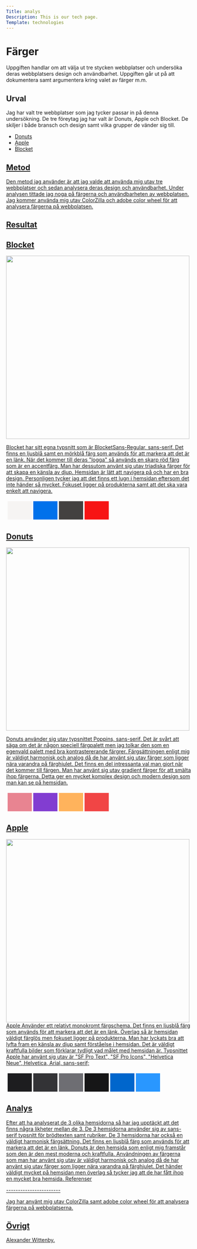 ```yaml
---
Title: analys
Description: This is our tech page.
Template: technologies
---
```




Färger
=======================

Uppgiften handlar om att välja ut tre stycken webbplatser och undersöka deras webbplatsers design och användbarhet.
Uppgiften går ut på att dokumentera samt argumentera kring valet av färger m.m.

Urval
-----------------------

Jag har valt tre webbplatser som jag tycker passar in på denna undersökning. De tre föreytag jag har valt är Donuts, Apple och Blocket. De skiljer i både bransch och design samt vilka grupper de vänder sig till.

<ul>
    <li><a href="https://plunderandpoach.webflow.io/">Donuts</li>
    <li><a href="https://www.apple.com/se/">Apple</li>
    <li><a href="https://www.blocket.se/">Blocket</li>

</ul>


Metod
-----------------------

Den metod jag använder är att jag valde att använda mig utav tre webbplatser och sedan analysera deras design och användbarhet.
Under analysen tittade jag noga på färgerna och användbarheten av webbplatsen.
Jag kommer använda mig utav ColorZilla och adobe color wheel för att analysera färgerna på webbplatsen.

Resultat
-----------------------

<h2>Blocket</h2>

<img src="https://i.imgur.com/zalPM5f.png" width="500px">


Blocket har sitt egna typsnitt som är BlocketSans-Regular, sans-serif.
Det finns en ljusblå samt en mörkblå färg som används för att markera att det är en länk.
När det kommer till deras "logga" så används en skarp röd färg som är en accentfärg.
Man har dessutom använt sig utav triadiska färger för att skapa en känsla av djup.
Hemsidan är lätt att navigera på och har en bra design.
Personligen tycker jag att det finns ett lugn i hemsidan eftersom det inte händer så mycket.
Fokuset ligger på produkterna samt att det ska vara enkelt att navigera.


<table style="border-spacing: 4px; border-collapse: separate">
<tr>
<td style="height: 50px; width: 50px; background-color: #F6F4F3">
<td style="height: 50px; width: 50px; background-color: #0071EB">
<td style="height: 50px; width: 50px; background-color: #434140">
<td style="height: 50px; width: 50px; background-color: #F71414">
</tr>
</table>

<h2>Donuts</h2>
<div>
    <img src="https://i.imgur.com/lhSReAl.png" width="500px">

</div>

Donuts använder sig utav typsnittet Poppins, sans-serif.
Det är svårt att säga om det är någon speciell färgpalett men jag tolkar den som en egenvald palett
med bra kontrastererande färgrer. Färgsättningen enligt mig är väldigt harmonisk och analog då de har använt sig utav färger som ligger nära varandra på färghjulet.
Det finns en del intressanta val man gjort när det kommer till färgen. Man har använt sig utav gradient färger för att smälta ihop färgerna. Detta ger en mycket komplex design och modern design som man kan se på hemsidan. 


<table style="border-spacing: 4px; border-collapse: separate">
<tr>
<td style="height: 50px; width: 50px; background-color: #E88491">
<td style="height: 50px; width: 50px; background-color: #823DD1">
<td style="height: 50px; width: 50px; background-color: #FFB35C">
<td style="height: 50px; width: 50px; background-color: #F14545">
</tr>
</table>

<h2>Apple</h2>
<img src="https://i.imgur.com/F62ygpT.png" width="500px">
Apple Använder ett relativt monokromt färgschema. Det finns en ljusblå färg som används för att markera att det är en länk. Överlag så är hemsidan väldigt färglös men fokuset ligger på produkterna.
Man har lyckats bra att lyfta fram en känsla av djup samt förståelse i hemsidan.
Det är väldigt kraftfulla bilder som förklarar tydligt vad målet med hemsidan är.
Typsnittet Apple har använt sig utav är "SF Pro Text", "SF Pro Icons", "Helvetica Neue", Helvetica, Arial, sans-serif;


<table style="border-spacing: 4px; border-collapse: separate">
<tr>
<td style="height: 50px; width: 50px; background-color: #1D1D1F">
<td style="height: 50px; width: 50px; background-color: #333336">
<td style="height: 50px; width: 50px; background-color: #6E6E73">
<td style="height: 50px; width: 50px; background-color: #161617">
<td style="height: 50px; width: 50px; background-color: #0066CC">
<td style="height: 50px; width: 50px; background-color: #2997FF">
</tr>
</table>


Analys
-----------------------
<p>Efter att ha analyserat de 3 olika hemsidorna så har jag upptäckt att det finns några likheter mellan de 3. De 3 hemsidorna använder sig av sans-serif typsnitt för brödtexten samt rubriker.
De 3 hemsidorna har också en väldigt harmonisk färgsättning. Det finns en ljusblå färg som används för att markera att det är en länk.
Donuts är den hemsida som enligt mig framstår som den är den mest moderna och kraftfulla. Användningen av färgerna som man har använt sig utav är väldigt harmonisk och analog då de har använt sig utav färger som ligger nära varandra på färghjulet. Det händer väldigt mycket på hemsidan men överlag så tycker jag att de har fått ihop en mycket bra hemsida.
Referenser</p>
-----------------------

Jag har använt mig utav ColorZilla samt adobe color wheel för att analysera färgerna på webbplatserna.

Övrigt
-----------------------

Alexander Wittenby.


